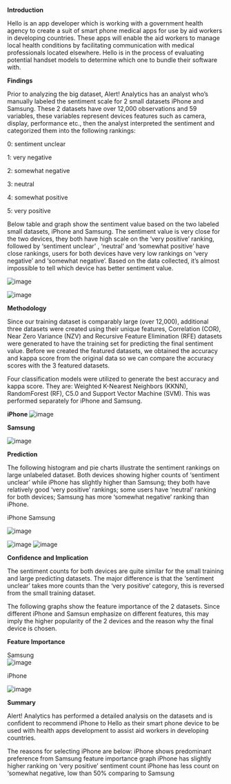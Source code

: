 **Introduction**

Hello is an app developer which is working with a government health agency to create a suit of smart phone medical apps for use by aid workers in developing countries. These apps will enable the aid workers to manage local health conditions by facilitating communication with medical professionals located elsewhere. Hello is in the process of evaluating potential handset models to determine which one to bundle their software with. 




**Findings** 

Prior to analyzing the big dataset, Alert! Analytics has an analyst who’s manually labeled the sentiment scale for 2 small datasets iPhone and Samsung. These 2 datasets have over 12,000 observations and 59 variables, these variables represent devices features such as camera, display, performance etc., then the analyst interpreted the sentiment and categorized them into the following rankings:

0: sentiment unclear

1: very negative

2: somewhat negative

3: neutral

4: somewhat positive

5: very positive


Below table and graph show the sentiment value based on the two labeled small datasets, iPhone and Samsung. The sentiment value is very close for the two devices, they both have high scale on the ‘very positive’ ranking, followed by ‘sentiment unclear’
, ‘neutral’ and ‘somewhat positive’ have close rankings, users for both devices have very low rankings on ‘very negative’ and ‘somewhat negative’. Based on the data collected, it’s almost impossible to tell which device has better sentiment value.

![image](https://user-images.githubusercontent.com/80385435/188042013-eae53d88-e6e3-4f74-9add-5125154593e0.png)

![image](https://user-images.githubusercontent.com/80385435/188042167-e768f210-7731-48f4-8a4f-57b5a2b5b639.png)



**Methodology**

Since our training dataset is comparably large (over 12,000), additional three datasets were created using their unique features, Correlation (COR), Near Zero Variance (NZV) and Recursive Feature Elimination (RFE) datasets were generated to have the training set for predicting the final sentiment value. Before we created the featured
datasets, we obtained the accuracy and kappa score from the original data so we can compare the accuracy scores with the 3 featured datasets.

Four classification models were utilized to generate the best accuracy and kappa score. They are: Weighted K-Nearest Neighbors (KKNN), RandomForest (RF), C5.0 and Support Vector Machine (SVM). 
This was performed separately for iPhone and Samsung.

 __iPhone__
![image](https://user-images.githubusercontent.com/80385435/188044166-f1179e2b-a958-4eeb-abac-8b224fc0b12a.png)

__Samsung__

![image](https://user-images.githubusercontent.com/80385435/188067899-62031424-cde0-4755-8b51-39db1f5abaec.png)




**Prediction**

The following histogram and pie charts illustrate the sentiment rankings on large unlabeled dataset. Both devices showing higher counts of ‘sentiment unclear’ while iPhone has slightly higher than Samsung; they both have relatively good ‘very positive’ rankings; some users have ‘neutral’ ranking for both devices; Samsung has more ‘somewhat negative’ ranking than iPhone.

 iPhone                                            Samsung

![image](https://user-images.githubusercontent.com/80385435/188069055-af188d49-6824-492a-a868-5a86a93d7af5.png)

![image](https://user-images.githubusercontent.com/80385435/188069267-7b426a73-abd1-4543-bd82-ff215299d297.png)
![image](https://user-images.githubusercontent.com/80385435/188069278-52c88a0c-b927-4f48-96d4-664537114f19.png)




**Confidence and Implication**

The sentiment counts for both devices are quite similar for the small training and large predicting datasets. The major difference is that the ‘sentiment unclear’ takes more counts than the ‘very positive’ category, this is reversed from the small training dataset. 

The following graphs show the feature importance of the 2 datasets. Since different iPhone and Samsun emphasize on different features, this may imply the higher popularity of the 2 devices and the reason why the final device is chosen. 

**Feature Importance**

Samsung                                               
![image](https://user-images.githubusercontent.com/80385435/188069854-0a59d68b-62cc-4da0-a0ee-f3e70a238898.png)

iPhone

![image](https://user-images.githubusercontent.com/80385435/188069893-fe8e1fdd-8430-4a5c-a28d-a345118f523f.png)



**Summary**

Alert! Analytics has performed a detailed analysis on the datasets and is confident to recommend iPhone to Hello as their smart phone device to be used with health apps development to assist aid workers in developing countries.

The reasons for selecting iPhone are below:
iPhone shows predominant preference from Samsung feature importance graph
iPhone has slightly higher ranking on ‘very positive’ sentiment count
iPhone has less count on ‘somewhat negative, low than 50% comparing to Samsung




